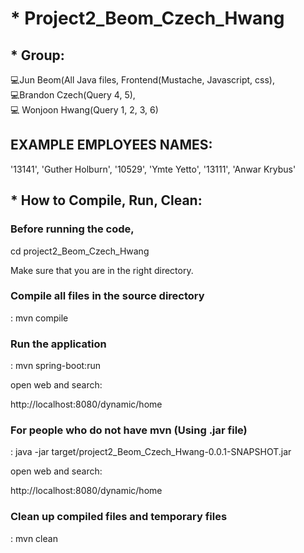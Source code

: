 # * Project2_Beom_Czech_Hwang

## * Group:

💻Jun Beom(All Java files, Frontend(Mustache, Javascript, css), </br>
💻Brandon Czech(Query 4, 5),</br>
💻 Wonjoon Hwang(Query 1, 2, 3, 6)

## EXAMPLE EMPLOYEES NAMES:
'13141', 'Guther Holburn', '10529', 'Ymte Yetto', '13111', 'Anwar Krybus'

## * How to Compile, Run, Clean:

### Before running the code,

cd project2_Beom_Czech_Hwang

Make sure that you are in the right directory.

### Compile all files in the source directory

: mvn compile

### Run the application

: mvn spring-boot:run </br>

open web and search: </br>

http://localhost:8080/dynamic/home

### For people who do not have mvn (Using .jar file)

: java -jar target/project2_Beom_Czech_Hwang-0.0.1-SNAPSHOT.jar </br>

open web and search: </br>

http://localhost:8080/dynamic/home

### Clean up compiled files and temporary files

: mvn clean
